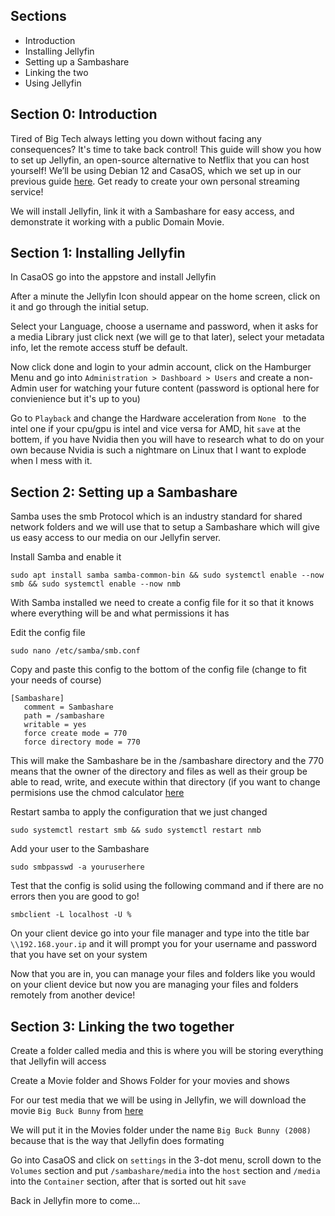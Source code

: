 ## Sections
- Introduction
- Installing Jellyfin
- Setting up a Sambashare
- Linking the two
- Using Jellyfin
## Section 0: Introduction

Tired of Big Tech always letting you down without facing any consequences? It's time to take back control! This guide will show you how to set up Jellyfin, an open-source alternative to Netflix that you can host yourself! We’ll be using Debian 12 and CasaOS, which we set up in our previous guide [here](https://github.com/enderpirate98/deb-server). Get ready to create your own personal streaming service!

We will install Jellyfin, link it with a Sambashare for easy access, and demonstrate it working with a public Domain Movie.

## Section 1: Installing Jellyfin

In CasaOS go into the appstore and install Jellyfin

After a minute the Jellyfin Icon should appear on the home screen, click on it and go through the initial setup.

Select your Language, choose a username and password, when it asks for a media Library just click next (we will ge to that later), select your metadata info, let the remote access stuff be default.

Now click done and login to your admin account, click on the Hamburger Menu and go into ``Administration > Dashboard > Users`` and create a non-Admin user for watching your future content (password is optional here for convienience but it's up to you)

Go to ``Playback`` and change the Hardware acceleration from ``None `` to the intel one if your cpu/gpu is intel and vice versa for AMD, hit ``save`` at the bottem, if you have Nvidia then you will have to research what to do on your own because Nvidia is such a nightmare on Linux that I want to explode when I mess with it.

## Section 2: Setting up a Sambashare

Samba uses the smb Protocol which is an industry standard for shared network folders and we will use that to setup a Sambashare which will give us easy access to our media on our Jellyfin server.

Install Samba and enable it
```
sudo apt install samba samba-common-bin && sudo systemctl enable --now smb && sudo systemctl enable --now nmb
```
With Samba installed we need to create a config file for it so that it knows where everything will be and what permissions it has

Edit the config file
```
sudo nano /etc/samba/smb.conf
```
Copy and paste this config to the bottom of the config file (change to fit your needs of course)
```
[Sambashare]
   comment = Sambashare
   path = /sambashare
   writable = yes
   force create mode = 770
   force directory mode = 770
```

This will make the Sambashare be in the /sambashare directory and the 770 means that the owner of the directory and files as well as their group be able to read, write, and execute within that directory (if you want to change permisions use the chmod calculator [here](https://chmod-calculator.com)

Restart samba to apply the configuration that we just changed
```
sudo systemctl restart smb && sudo systemctl restart nmb
```
Add your user to the Sambashare
```
sudo smbpasswd -a youruserhere
```
Test that the config is solid using the following command and if there are no errors then you are good to go!
```
smbclient -L localhost -U %
```
On your client device go into your file manager and type into the title bar ``\\192.168.your.ip`` and it will prompt you for your username and password that you have set on your system

Now that you are in, you can manage your files and folders like you would on your client device but now you are managing your files and folders remotely from another device!

## Section 3: Linking the two together

Create a folder called media and this is where you will be storing everything that Jellyfin will access

Create a Movie folder and Shows Folder for your movies and shows

For our test media that we will be using in Jellyfin, we will download the movie ``Big Buck Bunny`` from [here](https://download.blender.org/peach/bigbuckbunny_movies/)

We will put it in the Movies folder under the name ``Big Buck Bunny (2008)`` because that is the way that Jellyfin does formating

Go into CasaOS and click on ``settings`` in the 3-dot menu, scroll down to the ``Volumes`` section and put ``/sambashare/media`` into the ``host`` section and ``/media`` into the ``Container`` section, after that is sorted out hit ``save``

Back in Jellyfin more to come...
